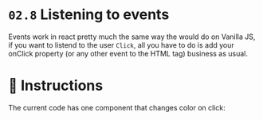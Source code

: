 # `02.8` Listening to events

Events work in react pretty much the same way the would do on Vanilla JS, if you want to listend to the user `Click`, all you have to do is add your onClick property (or any other event to the HTML tag) business as usual.

# :speech_balloon: Instructions

The current code has one component that changes color on click:


